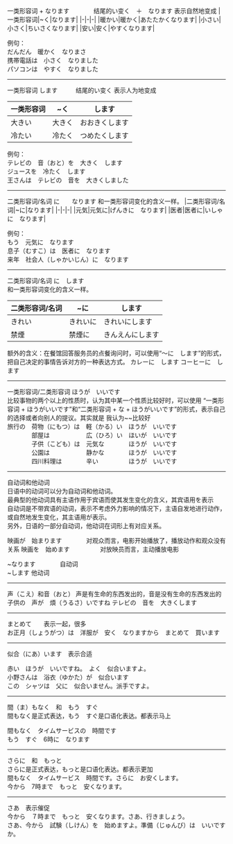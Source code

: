 一类形容词 + なります　　　　结尾的い变く　＋　なります
表示自然地变成
|一类形容词|~く|なります|
|-|-|-|
|暖かい|暖かく|あたたかくなります|
|小さい|小さく|ちいさくなります|
|安い|安く|やすくなります|

例句：  
だんだん　暖かく　なりまさ     
携帯電話は　小さく　なりました  
パソコンは　やすく　なりました  

-----

一类形容词 します　　　结尾的い变く
表示人为地变成

|一类形容词|~く|します|
|-|-|-|
|大きい|大きく|おおきくします|
|冷たい|冷たく|つめたくします|

例句：  
テレビの　音（おと）を　大きく　します  
ジュースを　冷たく　します    
王さんは　テレビの　音を　大きくしました    

----
二类形容词/名词 に　　なります
和一类形容词变化的含义一样。
|二类形容词/名词|~に|なります|
|-|-|-|
|元気|元気に|げんきに　なります|
|医者|医者に|いしゃに　なります|

例句：  
もう　元気に　なります  
息子（むすこ）は　医者に　なります  
来年　社会人（しゃかいじん）に　なります  

-----
二类形容词/名词 に　します  
和一类形容词变化的含义一样。

|二类形容词/名词|~に|します|
|-|-|-|
|きれい|きれいに|きれいにします|
|禁煙|禁煙に|きんえんにします|

额外的含义：在餐馆回答服务员的点餐询问时，可以使用“～に　します”的形式，把自己决定的事情告诉对方的一种表达方式。
カレーに　します
コーヒーに　します

-----
一类形容词/二类形容词 ほうが　いいです  
比较事物的两个以上的性质时，认为其中某一个性质比较好时，可以使用 “一类形容词 + ほうがいいです”和“二类形容词 + な + ほうがいいです”的形式，表示自己的选择或者向别人的提议。其实就是 我认为~~比较好  
旅行の　荷物（にもつ）は　軽（かる）い　ほうが　いいです  
　　　　部屋は　　　　　　広（ひろ）い　ほいが　いいです  
　　　　子供（こども）は　元気な　　　　ほうが　いいです  
　　　　公園は　　　　　　静かな　　　　ほうが　いいです  
　　　　四川料理は　　　　辛い　　　　　ほうが　いいです  

-----
自动词和他动词  
日语中的动词可以分为自动词和他动词。  
最典型的他动词具有主语作用于宾语而使其发生变化的含义，其宾语用を表示  
自动词是不带宾语的动词，表示不考虑外力影响的情况下，主语自发地进行动作，或自然地发生变化，其主语用が表示。  
另外，日语的一部分自动词，他动词在词形上有对应关系。  

映画が　始まります　　　　对观众而言，电影开始播放了，播放动作和观众没有关系
映画を　始めます　　　　　对放映员而言，主动播放电影

~なります　　　　自动词　  
~します         他动词  

----
声（こえ）和音（おと）
声是有生命的东西发出的，音是没有生命的东西发出的
子供の　声が　煩（うるさ）いですね
テレビの　音を　大きくします

-----
まとめて　　表示一起，很多  
お正月（しょうがつ）は　洋服が　安く　なりますから　まとめて　買います  

-----
似合（にあ）います　表示合适  

赤い　ほうが　いいですね。　よく　似合いますよ。  
小野さんは　浴衣（ゆかた）が　似合います  
この　シャツは　父に　似合いません。派手ですよ。  

----
間（ま）もなく　和　もう　すぐ  
間もなく是正式表达，もう　すぐ是口语化表达。都表示马上  

間もなく　タイムサービスの　時間です  
もう　すぐ　6時に　なります

----
さらに　和　もっと  
さらに是正式表达，もっと是口语化表达。都表示更加  
間もなく　タイムサービス　時間です。さらに　お安くします。  
今から　7時まで　もっと　安くなります。  

----
さあ　表示催促  
今から　７時まで　もっと　安くなります。さあ、行きましょう。  
さあ、今から　試験（しけん）を　始めますよ。準備（じゅんび）は　いいですか。

 